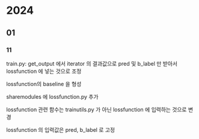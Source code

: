 # 2024
## 01
### 11
train.py: get_output 에서 iterator 의 결과값으로 pred 및 b_label 만 받아서 lossfunction 에 넣는 것으로 조정

lossfunction의 baseline 을 형성

sharemodules 에 lossfunction.py 추가

lossfunction 관련 함수는 trainutils.py 가 아닌 lossfunction 에 입력하는 것으로 변경

lossfunction 의 입력값은 pred, b_label 로 고정

